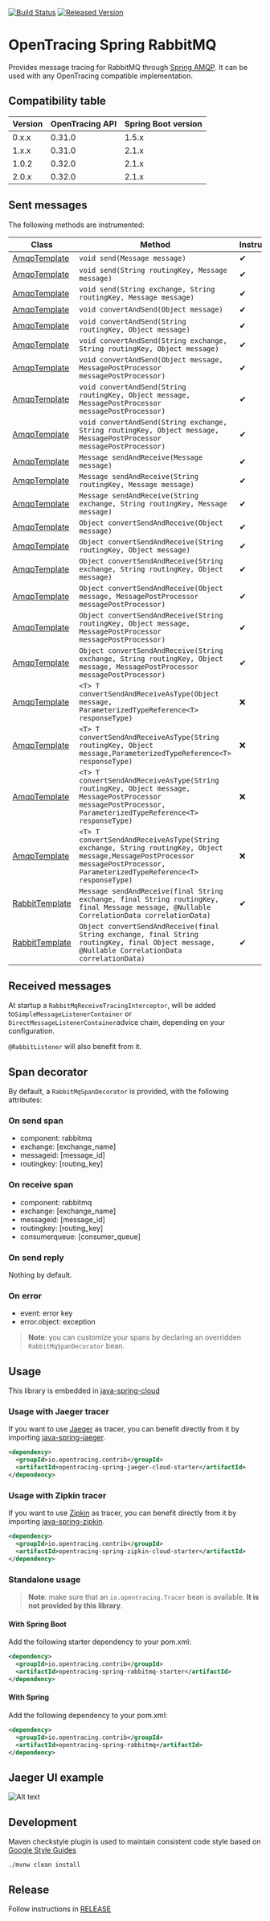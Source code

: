 [![Build Status][ci-img]][ci] [![Released Version][maven-img]][maven]

# OpenTracing Spring RabbitMQ

Provides message tracing for RabbitMQ through [Spring AMQP](https://github.com/spring-projects/spring-amqp).
It can be used with any OpenTracing compatible implementation.

## Compatibility table

Version | OpenTracing API | Spring Boot version
--- | --- | ---
0.x.x | 0.31.0 | 1.5.x
1.x.x | 0.31.0 | 2.1.x
1.0.2 | 0.32.0 | 2.1.x
2.0.x | 0.32.0 | 2.1.x

## Sent messages
The following methods are instrumented:

Class | Method | Instrumented
--- | --- | --- 
[AmqpTemplate](https://docs.spring.io/spring-amqp/api/index.html?org/springframework/amqp/core/AmqpTemplate.html) | `void send(Message message)` | &#10004;
[AmqpTemplate](https://docs.spring.io/spring-amqp/api/index.html?org/springframework/amqp/core/AmqpTemplate.html) | `void send(String routingKey, Message message)` | &#10004;
[AmqpTemplate](https://docs.spring.io/spring-amqp/api/index.html?org/springframework/amqp/core/AmqpTemplate.html) | `void send(String exchange, String routingKey, Message message)` | &#10004;
[AmqpTemplate](https://docs.spring.io/spring-amqp/api/index.html?org/springframework/amqp/core/AmqpTemplate.html) | `void convertAndSend(Object message)` | &#10004;
[AmqpTemplate](https://docs.spring.io/spring-amqp/api/index.html?org/springframework/amqp/core/AmqpTemplate.html) | `void convertAndSend(String routingKey, Object message)` | &#10004;
[AmqpTemplate](https://docs.spring.io/spring-amqp/api/index.html?org/springframework/amqp/core/AmqpTemplate.html) | `void convertAndSend(String exchange, String routingKey, Object message)` | &#10004;
[AmqpTemplate](https://docs.spring.io/spring-amqp/api/index.html?org/springframework/amqp/core/AmqpTemplate.html) | `void convertAndSend(Object message, MessagePostProcessor messagePostProcessor)` | &#10004;
[AmqpTemplate](https://docs.spring.io/spring-amqp/api/index.html?org/springframework/amqp/core/AmqpTemplate.html) | `void convertAndSend(String routingKey, Object message, MessagePostProcessor messagePostProcessor)` | &#10004;
[AmqpTemplate](https://docs.spring.io/spring-amqp/api/index.html?org/springframework/amqp/core/AmqpTemplate.html) | `void convertAndSend(String exchange, String routingKey, Object message, MessagePostProcessor messagePostProcessor)` |  &#10004;
[AmqpTemplate](https://docs.spring.io/spring-amqp/api/index.html?org/springframework/amqp/core/AmqpTemplate.html) | `Message sendAndReceive(Message message)` | &#10004;
[AmqpTemplate](https://docs.spring.io/spring-amqp/api/index.html?org/springframework/amqp/core/AmqpTemplate.html) | `Message sendAndReceive(String routingKey, Message message)` | &#10004;
[AmqpTemplate](https://docs.spring.io/spring-amqp/api/index.html?org/springframework/amqp/core/AmqpTemplate.html) | `Message sendAndReceive(String exchange, String routingKey, Message message)` | &#10004;
[AmqpTemplate](https://docs.spring.io/spring-amqp/api/index.html?org/springframework/amqp/core/AmqpTemplate.html) | `Object convertSendAndReceive(Object message)` | &#10004;
[AmqpTemplate](https://docs.spring.io/spring-amqp/api/index.html?org/springframework/amqp/core/AmqpTemplate.html) | `Object convertSendAndReceive(String routingKey, Object message)` | &#10004;
[AmqpTemplate](https://docs.spring.io/spring-amqp/api/index.html?org/springframework/amqp/core/AmqpTemplate.html) | `Object convertSendAndReceive(String exchange, String routingKey, Object message)` | &#10004;
[AmqpTemplate](https://docs.spring.io/spring-amqp/api/index.html?org/springframework/amqp/core/AmqpTemplate.html) | `Object convertSendAndReceive(Object message, MessagePostProcessor messagePostProcessor)` | &#10004;
[AmqpTemplate](https://docs.spring.io/spring-amqp/api/index.html?org/springframework/amqp/core/AmqpTemplate.html) | `Object convertSendAndReceive(String routingKey, Object message, MessagePostProcessor messagePostProcessor)` | &#10004;
[AmqpTemplate](https://docs.spring.io/spring-amqp/api/index.html?org/springframework/amqp/core/AmqpTemplate.html) | `Object convertSendAndReceive(String exchange, String routingKey, Object message, MessagePostProcessor messagePostProcessor)` | &#10004;
[AmqpTemplate](https://docs.spring.io/spring-amqp/api/index.html?org/springframework/amqp/core/AmqpTemplate.html) | `<T> T convertSendAndReceiveAsType(Object message, ParameterizedTypeReference<T> responseType)` | &#10060;
[AmqpTemplate](https://docs.spring.io/spring-amqp/api/index.html?org/springframework/amqp/core/AmqpTemplate.html) | `<T> T convertSendAndReceiveAsType(String routingKey, Object message,ParameterizedTypeReference<T> responseType)` | &#10060;
[AmqpTemplate](https://docs.spring.io/spring-amqp/api/index.html?org/springframework/amqp/core/AmqpTemplate.html) | `<T> T convertSendAndReceiveAsType(String routingKey, Object message,  MessagePostProcessor messagePostProcessor, ParameterizedTypeReference<T> responseType)` | &#10060;
[AmqpTemplate](https://docs.spring.io/spring-amqp/api/index.html?org/springframework/amqp/core/AmqpTemplate.html) | `<T> T convertSendAndReceiveAsType(String exchange, String routingKey, Object message,MessagePostProcessor messagePostProcessor, ParameterizedTypeReference<T> responseType)` | &#10060;
[RabbitTemplate](https://docs.spring.io/spring-amqp/api/org/springframework/amqp/rabbit/core/RabbitTemplate.html) | `Message sendAndReceive(final String exchange, final String routingKey, final Message message, @Nullable CorrelationData correlationData)` | &#10004;
[RabbitTemplate](https://docs.spring.io/spring-amqp/api/org/springframework/amqp/rabbit/core/RabbitTemplate.html) | `Object convertSendAndReceive(final String exchange, final String routingKey, final Object message, @Nullable CorrelationData correlationData)` | &#10004;

## Received messages
At startup a `RabbitMqReceiveTracingInterceptor`, will be added to`SimpleMessageListenerContainer` or
`DirectMessageListenerContainer`advice chain, depending on your configuration.

 `@RabbitListener` will also benefit from it.
 
## Span decorator
By default, a `RabbitMqSpanDecorator` is provided, with the following attributes:
### On send span
* component: rabbitmq
* exchange: [exchange_name]
* messageid: [message_id]
* routingkey: [routing_key]

### On receive span
* component: rabbitmq
* exchange: [exchange_name]
* messageid: [message_id]
* routingkey: [routing_key]
* consumerqueue: [consumer_queue]

### On send reply
Nothing by default.

### On error
* event: error key
* error.object: exception

> **Note**: you can customize your spans by declaring an overridden `RabbitMqSpanDecorator` bean.

## Usage

This library is embedded in [java-spring-cloud](https://github.com/opentracing-contrib/java-spring-cloud)

### Usage with Jaeger tracer
If you want to use [Jaeger](https://www.jaegertracing.io/) as tracer,
you can benefit directly from it by importing [java-spring-jaeger](https://github.com/opentracing-contrib/java-spring-jaeger).

```xml
<dependency>
  <groupId>io.opentracing.contrib</groupId>
  <artifactId>opentracing-spring-jaeger-cloud-starter</artifactId>
</dependency>
```

### Usage with Zipkin tracer
If you want to use [Zipkin](https://zipkin.io/) as tracer, 
you can benefit directly from it by importing [java-spring-zipkin](https://github.com/opentracing-contrib/java-spring-zipkin).

```xml
<dependency>
  <groupId>io.opentracing.contrib</groupId>
  <artifactId>opentracing-spring-zipkin-cloud-starter</artifactId>
</dependency>
```

### Standalone usage
> **Note**: make sure that an `io.opentracing.Tracer` bean is available. **It is not provided by this library**.
#### With Spring Boot
Add the following starter dependency to your pom.xml:
```xml
<dependency>
  <groupId>io.opentracing.contrib</groupId>
  <artifactId>opentracing-spring-rabbitmq-starter</artifactId>
</dependency>
```

#### With Spring
Add the following dependency to your pom.xml:
```xml
<dependency>
  <groupId>io.opentracing.contrib</groupId>
  <artifactId>opentracing-spring-rabbitmq</artifactId>
</dependency>
```
## Jaeger UI example
![Alt text](img/produce-consumer-jaeger.png?raw=true "Jaeger UI")
## Development
Maven checkstyle plugin is used to maintain consistent code style based on [Google Style Guides](https://github.com/google/styleguide)
```shell
./mvnw clean install
```

## Release
Follow instructions in [RELEASE](RELEASE.md)

[ci-img]: https://travis-ci.org/opentracing-contrib/java-spring-rabbitmq.svg?branch=master
[ci]: https://travis-ci.org/opentracing-contrib/java-spring-rabbitmq
[maven-img]: https://img.shields.io/maven-central/v/io.opentracing.contrib/opentracing-spring-rabbitmq.svg?maxAge=2592000
[maven]: http://search.maven.org/#search%7Cga%7C1%7Copentracing-spring-rabbitmq
